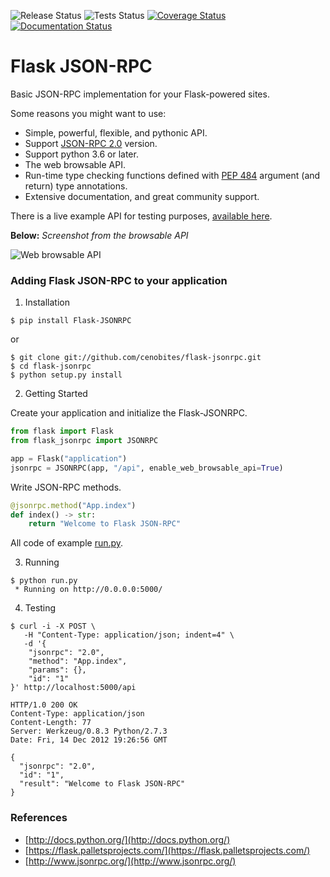 ![Release Status](https://github.com/cenobites/flask-jsonrpc/actions/workflows/release.yml/badge.svg)
![Tests Status](https://github.com/cenobites/flask-jsonrpc/actions/workflows/tests.yml/badge.svg?branch=master)
[![Coverage Status](https://coveralls.io/repos/github/cenobites/flask-jsonrpc/badge.svg?branch=master)](https://coveralls.io/github/cenobites/flask-jsonrpc?branch=master)
[![Documentation Status](https://readthedocs.org/projects/flask-jsonrpc/badge/?version=latest)](https://flask-jsonrpc.readthedocs.io/en/latest/?badge=latest)
# Flask JSON-RPC

Basic JSON-RPC implementation for your Flask-powered sites.

Some reasons you might want to use:

* Simple, powerful, flexible, and pythonic API.
* Support [JSON-RPC 2.0](https://www.jsonrpc.org/specification "JSON-RPC 2.0") version.
* Support python 3.6 or later.
* The web browsable API.
* Run-time type checking functions defined with [PEP 484](https://www.python.org/dev/peps/pep-0484/ "PEP 484") argument (and return) type annotations.
* Extensive documentation, and great community support.

There is a live example API for testing purposes, [available here](http://flask-jsonrpc.herokuapp.com/api/browse "Web browsable API").

**Below:** *Screenshot from the browsable API*

![Web browsable API](https://f.cloud.github.com/assets/298350/1575590/203c595a-5150-11e3-99a0-4a6fd9bcbe52.png "Web browsable API")

### Adding Flask JSON-RPC to your application

1. Installation

```console
$ pip install Flask-JSONRPC
```

or

```console
$ git clone git://github.com/cenobites/flask-jsonrpc.git
$ cd flask-jsonrpc
$ python setup.py install
```


2. Getting Started

Create your application and initialize the Flask-JSONRPC.

```python
from flask import Flask
from flask_jsonrpc import JSONRPC

app = Flask("application")
jsonrpc = JSONRPC(app, "/api", enable_web_browsable_api=True)
```

Write JSON-RPC methods.

```python
@jsonrpc.method("App.index")
def index() -> str:
    return "Welcome to Flask JSON-RPC"
```

All code of example [run.py](https://github.com/cenobites/flask-jsonrpc/blob/master/run.py).


3. Running

```console
$ python run.py
 * Running on http://0.0.0.0:5000/
```

4. Testing

```console
$ curl -i -X POST \
   -H "Content-Type: application/json; indent=4" \
   -d '{
    "jsonrpc": "2.0",
    "method": "App.index",
    "params": {},
    "id": "1"
}' http://localhost:5000/api

HTTP/1.0 200 OK
Content-Type: application/json
Content-Length: 77
Server: Werkzeug/0.8.3 Python/2.7.3
Date: Fri, 14 Dec 2012 19:26:56 GMT

{
  "jsonrpc": "2.0",
  "id": "1",
  "result": "Welcome to Flask JSON-RPC"
}
```


### References

* [http://docs.python.org/](http://docs.python.org/)
* [https://flask.palletsprojects.com/](https://flask.palletsprojects.com/)
* [http://www.jsonrpc.org/](http://www.jsonrpc.org/)
